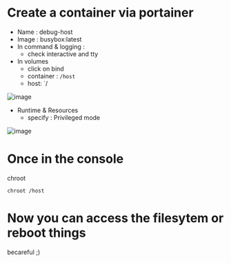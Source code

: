 
# Create a container via portainer

 * Name : debug-host
 * Image : busybox:latest
 * In command & logging :
   - check interactive and tty
 * In volumes
    - click on bind
    - container : `/host`
    - host: `/

 ![image](https://github.com/BLSQ/ops-local-hosting/assets/371692/950b68c3-0b91-470f-984b-ae7bc8bde27c)

  * Runtime & Resources
    - specify : Privileged mode
   
![image](https://github.com/BLSQ/ops-local-hosting/assets/371692/9271b07f-1fce-4f89-b423-4b0813c363ca)


# Once in the console

chroot

```
chroot /host
```

# Now you can access the filesytem or reboot things

becareful ;)

